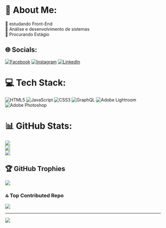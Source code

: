 # 💫 About Me:
🔭 estudando Front-End<br>🤝 Análise e desenvolvimento de sistemas <br>🌱 Procurando Estágio 


## 🌐 Socials:
[![Facebook](https://img.shields.io/badge/Facebook-%231877F2.svg?logo=Facebook&logoColor=white)](https://facebook.com/Brunosillvax) [![Instagram](https://img.shields.io/badge/Instagram-%23E4405F.svg?logo=Instagram&logoColor=white)](https://instagram.com/Brunosillvax) [![LinkedIn](https://img.shields.io/badge/LinkedIn-%230077B5.svg?logo=linkedin&logoColor=white)](https://linkedin.com/in/Brunosillvax) 

# 💻 Tech Stack:
![HTML5](https://img.shields.io/badge/html5-%23E34F26.svg?style=for-the-badge&logo=html5&logoColor=white) ![JavaScript](https://img.shields.io/badge/javascript-%23323330.svg?style=for-the-badge&logo=javascript&logoColor=%23F7DF1E) ![CSS3](https://img.shields.io/badge/css3-%231572B6.svg?style=for-the-badge&logo=css3&logoColor=white) ![GraphQL](https://img.shields.io/badge/-GraphQL-E10098?style=for-the-badge&logo=graphql&logoColor=white) ![Adobe Lightroom](https://img.shields.io/badge/Adobe%20Lightroom-31A8FF.svg?style=for-the-badge&logo=Adobe%20Lightroom&logoColor=white) ![Adobe Photoshop](https://img.shields.io/badge/adobe%20photoshop-%2331A8FF.svg?style=for-the-badge&logo=adobe%20photoshop&logoColor=white)
# 📊 GitHub Stats:
![](https://github-readme-stats.vercel.app/api?username=brunosillvax&theme=vision-friendly-dark&hide_border=false&include_all_commits=true&count_private=true)<br/>
![](https://github-readme-streak-stats.herokuapp.com/?user=brunosillvax&theme=vision-friendly-dark&hide_border=false)<br/>
![](https://github-readme-stats.vercel.app/api/top-langs/?username=brunosillvax&theme=vision-friendly-dark&hide_border=false&include_all_commits=true&count_private=true&layout=compact)

## 🏆 GitHub Trophies
![](https://github-profile-trophy.vercel.app/?username=brunosillvax&theme=matrix&no-frame=false&no-bg=false&margin-w=4)

### 🔝 Top Contributed Repo
![](https://github-contributor-stats.vercel.app/api?username=brunosillvax&limit=5&theme=dark&combine_all_yearly_contributions=true)

---
[![](https://visitcount.itsvg.in/api?id=brunosillvax&icon=2&color=0)](https://visitcount.itsvg.in)

<!-- Proudly created with GPRM ( https://gprm.itsvg.in ) -->
